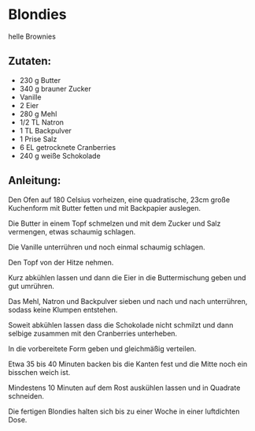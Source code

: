 Blondies
===
helle Brownies

Zutaten:
---
- 230 g Butter
- 340 g brauner Zucker
-   Vanille
- 2  Eier
- 280 g Mehl
- 1/2 TL Natron
- 1 TL Backpulver
- 1 Prise Salz
- 6 EL getrocknete Cranberries
- 240 g weiße Schokolade

Anleitung:
---
Den Ofen auf 180 Celsius vorheizen, eine quadratische, 23cm große Kuchenform mit Butter fetten und mit Backpapier auslegen.

Die Butter in einem Topf schmelzen und mit dem Zucker und Salz vermengen, etwas schaumig schlagen.

Die Vanille unterrühren und noch einmal schaumig schlagen.

Den Topf von der Hitze nehmen.

Kurz abkühlen lassen und dann die Eier in die Buttermischung geben und gut umrühren.

Das Mehl, Natron und Backpulver sieben und nach und nach unterrühren, sodass keine Klumpen entstehen.

Soweit abkühlen lassen dass die Schokolade nicht schmilzt und dann selbige zusammen mit den Cranberries unterheben.

In die vorbereitete Form geben und gleichmäßig verteilen.

Etwa 35 bis 40 Minuten backen bis die Kanten fest und die Mitte noch ein bisschen weich ist.

Mindestens 10 Minuten auf dem Rost auskühlen lassen und in Quadrate schneiden.

Die fertigen Blondies halten sich bis zu einer Woche in einer luftdichten Dose.